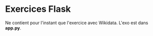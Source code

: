 # Exercices Flask

Ne contient pour l'instant que l'exercice avec Wikidata. L'exo est dans **app.py**.
